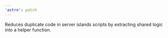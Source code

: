 ```yaml
---
'astro': patch
---
```


Reduces duplicate code in server islands scripts by extracting shared logic into a helper function.
